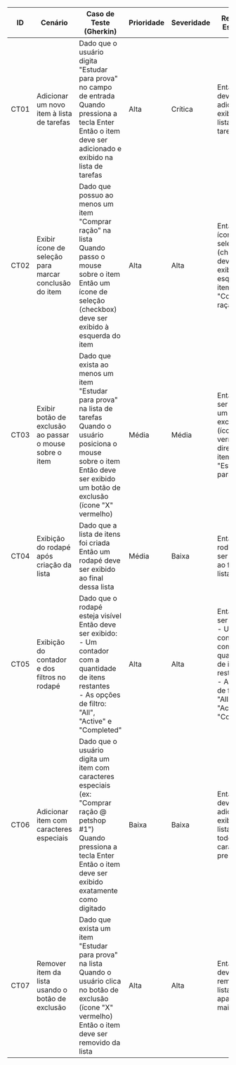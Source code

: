 <div style="overflow-x:auto;">

<table>
  <thead>
    <tr>
      <th>ID</th>
      <th>Cenário</th>
      <th>Caso de Teste (Gherkin)</th>
      <th>Prioridade</th>
      <th>Severidade</th>
      <th>Resultado Esperado</th>
      <th>Resultado Obtido</th>
      <th>Defeitos</th>
      <th>Status</th>
    </tr>
  </thead>
  <tbody>
    <tr>
      <td>CT01</td>
      <td>Adicionar um novo item à lista de tarefas</td>
      <td>Dado que o usuário digita "Estudar para prova" no campo de entrada<br>Quando pressiona a tecla Enter<br>Então o item deve ser adicionado e exibido na lista de tarefas</td>
      <td>Alta</td>
      <td>Crítica</td>
      <td>Então o item deve ser adicionado e exibido na lista de tarefas</td>
      <td>Passou conforme esperado</td>
      <td>—</td>
      <td>Concluído</td>
    </tr>
    <tr>
      <td>CT02</td>
      <td>Exibir ícone de seleção para marcar conclusão do item</td>
      <td>Dado que possuo ao menos um item "Comprar ração" na lista<br>Quando passo o mouse sobre o item<br>Então um ícone de seleção (checkbox) deve ser exibido à esquerda do item</td>
      <td>Alta</td>
      <td>Alta</td>
      <td>Então um ícone de seleção (checkbox) deve ser exibido à esquerda do item "Comprar ração"</td>
      <td>Passou conforme esperado</td>
      <td>—</td>
      <td>Concluído</td>
    </tr>
    <tr>
      <td>CT03</td>
      <td>Exibir botão de exclusão ao passar o mouse sobre o item</td>
      <td>Dado que exista ao menos um item "Estudar para prova" na lista de tarefas<br>Quando o usuário posiciona o mouse sobre o item<br>Então deve ser exibido um botão de exclusão (ícone "X" vermelho)</td>
      <td>Média</td>
      <td>Média</td>
      <td>Então deve ser exibido um botão de exclusão (ícone "X" vermelho) à direita do item "Estudar para prova"</td>
      <td>Passou conforme esperado</td>
      <td>—</td>
      <td>Concluído</td>
    </tr>
    <tr>
      <td>CT04</td>
      <td>Exibição do rodapé após criação da lista</td>
      <td>Dado que a lista de itens foi criada<br>Então um rodapé deve ser exibido ao final dessa lista</td>
      <td>Média</td>
      <td>Baixa</td>
      <td>Então um rodapé deve ser exibido ao final da lista</td>
      <td>Passou conforme esperado</td>
      <td>—</td>
      <td>Concluído</td>
    </tr>
    <tr>
      <td>CT05</td>
      <td>Exibição do contador e dos filtros no rodapé</td>
      <td>Dado que o rodapé esteja visível<br>Então deve ser exibido:<br>- Um contador com a quantidade de itens restantes<br>- As opções de filtro: "All", "Active" e "Completed"</td>
      <td>Alta</td>
      <td>Alta</td>
      <td>Então deve ser exibido:<br>- Um contador com a quantidade de itens restantes<br>- As opções de filtro: "All", "Active" e "Completed"</td>
      <td>Passou conforme esperado</td>
      <td>—</td>
      <td>Concluído</td>
    </tr>
    <tr>
      <td>CT06</td>
      <td>Adicionar item com caracteres especiais</td>
      <td>Dado que o usuário digita um item com caracteres especiais (ex: "Comprar ração @ petshop #1")<br>Quando pressiona a tecla Enter<br>Então o item deve ser exibido exatamente como digitado</td>
      <td>Baixa</td>
      <td>Baixa</td>
      <td>Então o item deve ser adicionado e exibido na lista com todos os caracteres preservados</td>
      <td>Passou conforme esperado</td>
      <td>—</td>
      <td>Aberto</td>
    </tr>
    <tr>
      <td>CT07</td>
      <td>Remover item da lista usando o botão de exclusão</td>
      <td>Dado que exista um item "Estudar para prova" na lista<br>Quando o usuário clica no botão de exclusão (ícone "X" vermelho)<br>Então o item deve ser removido da lista</td>
      <td>Alta</td>
      <td>Alta</td>
      <td>Então o item deve ser removido da lista e não aparece mais</td>
      <td>Passou conforme esperado</td>
      <td>—</td>
      <td>Aberto</td>
    </tr>
  </tbody>
</table>

</div>






























